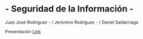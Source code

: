 # - Seguridad de la Información - 

Juan José Rodríguez - 
/ Jerónimo Rodríguez - 
/ Daniel Saldarriaga

Presentación [Link](https://shorturl.at/npzT8)
